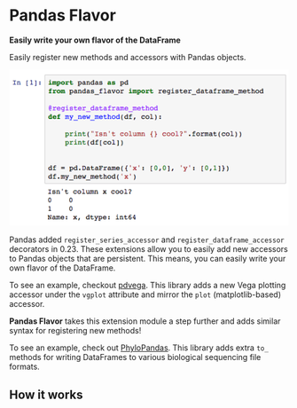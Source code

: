 # Pandas Flavor
**Easily write your own flavor of the DataFrame**

Easily register new methods and accessors with Pandas objects.

![](docs/_images/example.png)

Pandas added `register_series_accessor` and `register_dataframe_accessor` decorators
in 0.23. These extensions allow you to easily add new accessors to Pandas objects that
are persistent. This means, you can easily write your own flavor of the DataFrame.

To see an example, checkout [pdvega](https://github.com/jakevdp/pdvega). This library adds a new Vega plotting accessor
under the `vgplot` attribute and mirror the `plot` (matplotlib-based) accessor.

**Pandas Flavor** takes this extension module a step further and adds similar syntax
for registering new methods!

To see an example, check out [PhyloPandas](https://github.com/Zsailer/phylopandas).
This library adds extra `to_` methods for writing DataFrames to various biological
sequencing file formats.

## How it works
